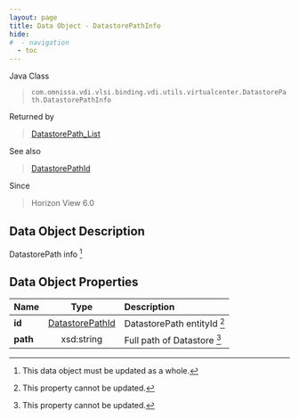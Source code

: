 ```yaml
---
layout: page
title: Data Object - DatastorePathInfo
hide:
#  - navigation
  - toc
---
```






Java Class
> `com.omnissa.vdi.vlsi.binding.vdi.utils.virtualcenter.DatastorePath.DatastorePathInfo`

Returned by
> [DatastorePath_List](vdi.utils.virtualcenter.DatastorePath.md#list)

See also
> [DatastorePathId](vdi.entity.DatastorePathId.md)

Since
> Horizon View 6.0


## Data Object Description

DatastorePath info
 [^167]



## Data Object Properties

 Name | Type | Description
:---|:---:|:---
**id**| [DatastorePathId](vdi.entity.DatastorePathId.md)|  DatastorePath entityId [^2]
**path**|  xsd:string|  Full path of Datastore [^2]


 


[^2]: This property cannot be updated.
[^167]: This data object must be updated as a whole.